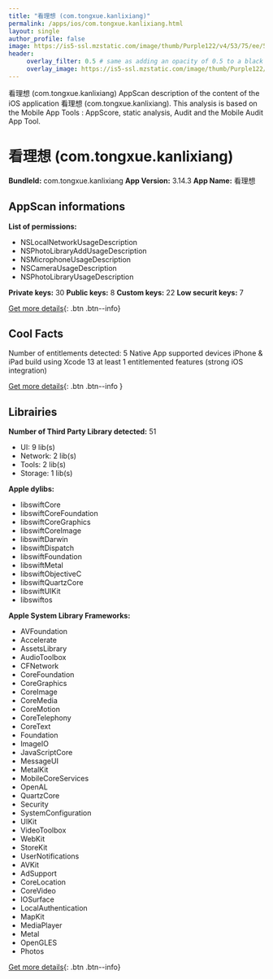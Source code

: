 ```yaml
---
title: "看理想 (com.tongxue.kanlixiang)"
permalink: /apps/ios/com.tongxue.kanlixiang.html
layout: single
author_profile: false
image: https://is5-ssl.mzstatic.com/image/thumb/Purple122/v4/53/75/ee/5375ee14-e0cf-7ebd-0bec-81c2fb0846be/AppIcon-0-0-1x_U007emarketing-0-0-0-7-0-0-sRGB-0-0-0-GLES2_U002c0-512MB-85-220-0-0.png/512x512bb.jpg
header: 
     overlay_filter: 0.5 # same as adding an opacity of 0.5 to a black background
     overlay_image: https://is5-ssl.mzstatic.com/image/thumb/Purple122/v4/53/75/ee/5375ee14-e0cf-7ebd-0bec-81c2fb0846be/AppIcon-0-0-1x_U007emarketing-0-0-0-7-0-0-sRGB-0-0-0-GLES2_U002c0-512MB-85-220-0-0.png/512x512bb.jpg
---
```

看理想 (com.tongxue.kanlixiang) AppScan description of the content of the iOS application 看理想 (com.tongxue.kanlixiang). This analysis is based on the Mobile App Tools : AppScore, static analysis, Audit and the Mobile Audit App Tool.

# 看理想 (com.tongxue.kanlixiang)

**BundleId:** com.tongxue.kanlixiang
**App Version:** 3.14.3
**App Name:** 看理想


## AppScan informations 

**List of permissions:** 
- NSLocalNetworkUsageDescription
- NSPhotoLibraryAddUsageDescription
- NSMicrophoneUsageDescription
- NSCameraUsageDescription
- NSPhotoLibraryUsageDescription
  
  
**Private keys:** 30
**Public keys:** 8
**Custom keys:** 22
**Low securit keys:** 7
  
[Get more details](/pricing.html){: .btn .btn--info}

## Cool Facts

Number of entitlements detected: 5
Native App
supported devices iPhone & iPad
build using Xcode 13
at least 1 entitlemented features (strong iOS integration)
  
[Get more details](/pricing.html){: .btn .btn--info }

## Librairies 
**Number of Third Party Library detected:** 51
- UI: 9 lib(s)
- Network: 2 lib(s)
- Tools: 2 lib(s)
- Storage: 1 lib(s)


**Apple dylibs:**
- libswiftCore
- libswiftCoreFoundation
- libswiftCoreGraphics
- libswiftCoreImage
- libswiftDarwin
- libswiftDispatch
- libswiftFoundation
- libswiftMetal
- libswiftObjectiveC
- libswiftQuartzCore
- libswiftUIKit
- libswiftos


**Apple System Library Frameworks:**
- AVFoundation
- Accelerate
- AssetsLibrary
- AudioToolbox
- CFNetwork
- CoreFoundation
- CoreGraphics
- CoreImage
- CoreMedia
- CoreMotion
- CoreTelephony
- CoreText
- Foundation
- ImageIO
- JavaScriptCore
- MessageUI
- MetalKit
- MobileCoreServices
- OpenAL
- QuartzCore
- Security
- SystemConfiguration
- UIKit
- VideoToolbox
- WebKit
- StoreKit
- UserNotifications
- AVKit
- AdSupport
- CoreLocation
- CoreVideo
- IOSurface
- LocalAuthentication
- MapKit
- MediaPlayer
- Metal
- OpenGLES
- Photos


  
[Get more details](/pricing.html){: .btn .btn--info}

